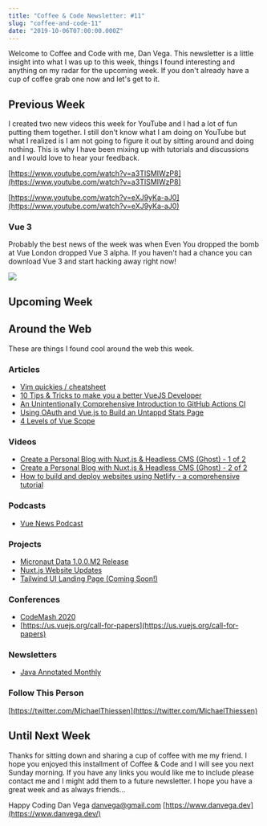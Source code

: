 ```yaml
---
title: "Coffee & Code Newsletter: #11"
slug: "coffee-and-code-11"
date: "2019-10-06T07:00:00.000Z"
---
```


Welcome to Coffee and Code with me, Dan Vega. This newsletter is a little insight into what I was up to this week, things I found interesting and anything on my radar for the upcoming week. If you don't already have a cup of coffee grab one now and let's get to it.

## Previous Week

I created two new videos this week for YouTube and I had a lot of fun putting them together. I still don't know what I am doing on YouTube but what I realized is I am not going to figure it out by sitting around and doing nothing. This is why I have been mixing up with tutorials and discussions and I would love to hear your feedback.

[https://www.youtube.com/watch?v=a3TISMIWzP8](https://www.youtube.com/watch?v=a3TISMIWzP8)

[https://www.youtube.com/watch?v=eXJ9yKa-aJ0](https://www.youtube.com/watch?v=eXJ9yKa-aJ0)

### Vue 3

Probably the best news of the week was when Even You dropped the bomb at Vue London dropped Vue 3 alpha. If you haven't had a chance you can download Vue 3 and start hacking away right now!

![](evan-you.png)

## Upcoming Week

## Around the Web

These are things I found cool around the web this week.

### Articles

- [Vim quickies / cheatsheet](https://dev.to/rubiin/vim-quickies-cheatsheet-30gm)
- [10 Tips & Tricks to make you a better VueJS Developer](https://dev.to/simonholdorf/10-tips-tricks-to-make-you-a-better-vuejs-developer-4n4d)
- [An Unintentionally Comprehensive Introduction to GitHub Actions CI](https://dev.to/bnb/an-unintentionally-comprehensive-introduction-to-github-actions-ci-blm)
- [Using OAuth and Vue.js to Build an Untappd Stats Page](https://dev.to/raymondcamden/using-oauth-and-vue-js-to-build-an-untappd-stats-page-ok6)
- [4 Levels of Vue Scope](https://michaelnthiessen.com/levels-of-vue-scope)

### Videos

- [Create a Personal Blog with Nuxt.js & Headless CMS (Ghost) - 1 of 2](https://www.youtube.com/watch?v=PE1rGl1HKr4)
- [Create a Personal Blog with Nuxt.js & Headless CMS (Ghost) - 2 of 2](https://www.youtube.com/watch?v=T4qLTXGvJ7k)
- [How to build and deploy websites using Netlify - a comprehensive tutorial](https://www.freecodecamp.org/news/how-to-build-and-deploy-websites-using-netlify-a-comprehensive-tutorial/)

### Podcasts

- [Vue News Podcast](https://news.vuejs.org/issues/159)

### Projects

- [Micronaut Data 1.0.0.M2 Release](https://micronaut-projects.github.io/micronaut-data/latest/guide/)
- [Nuxt.js Website Updates](https://twitter.com/nuxt_js/status/1178598763331493888)
- [Tailwind UI Landing Page (Coming Soon!)](https://www.tailwindui.com/)

### Conferences

- [CodeMash 2020](http://www.codemash.org/)
- [https://us.vuejs.org/call-for-papers](https://us.vuejs.org/call-for-papers)

### Newsletters

- [Java Annotated Monthly](https://blog.jetbrains.com/idea/2019/10/java-annotated-monthly-october-2019)

### Follow This Person

[https://twitter.com/MichaelThiessen](https://twitter.com/MichaelThiessen)

## Until Next Week

Thanks for sitting down and sharing a cup of coffee with me my friend. I hope you enjoyed this installment of Coffee & Code and I will see you next Sunday morning. If you have any links you would like me to include please contact me and I might add them to a future newsletter. I hope you have a great week and as always friends...

Happy Coding
Dan Vega
danvega@gmail.com
[https://www.danvega.dev](https://www.danvega.dev/)
